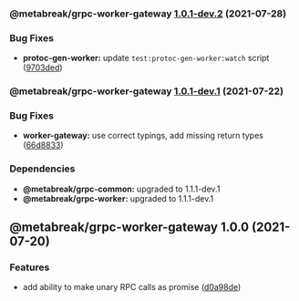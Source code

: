 ### @metabreak/grpc-worker-gateway [1.0.1-dev.2](https://github.com/metabreak/grpc-lib/compare/@metabreak/grpc-worker-gateway@1.0.1-dev.1...@metabreak/grpc-worker-gateway@1.0.1-dev.2) (2021-07-28)


### Bug Fixes

* **protoc-gen-worker:** update `test:protoc-gen-worker:watch` script ([9703ded](https://github.com/metabreak/grpc-lib/commit/9703ded42a137e54307b3cc75c0a2d0ce136f76f))

### @metabreak/grpc-worker-gateway [1.0.1-dev.1](https://github.com/metabreak/grpc-lib/compare/@metabreak/grpc-worker-gateway@1.0.0...@metabreak/grpc-worker-gateway@1.0.1-dev.1) (2021-07-22)

### Bug Fixes

- **worker-gateway:** use correct typings, add missing return types ([66d8833](https://github.com/metabreak/grpc-lib/commit/66d883309aaa10876f8bb87c6433b84f0c2020b7))

### Dependencies

- **@metabreak/grpc-common:** upgraded to 1.1.1-dev.1
- **@metabreak/grpc-worker:** upgraded to 1.1.1-dev.1

## @metabreak/grpc-worker-gateway 1.0.0 (2021-07-20)

### Features

- add ability to make unary RPC calls as promise ([d0a98de](https://github.com/metabreak/grpc-lib/commit/d0a98de22376fef37071f875a657979dcef7ffc9))
